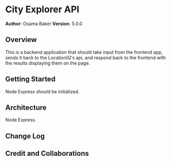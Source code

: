 # City Explorer API

**Author**: Osama Baker
**Version**: 5.0.0

## Overview
This is a backend application that should take input from the frontend app, sends it back to the LocationIQ's api, and respond back to the frontend with the results displaying them on the page.

## Getting Started
Node Express should be initialized.

## Architecture
Node Express.

## Change Log
<!-- Use this area to document the iterative changes made to your application as each feature is successfully implemented. Use time stamps. Here's an example:

01-01-2001 4:59pm - Application now has a fully-functional express server, with a GET route for the location resource. -->

## Credit and Collaborations
<!-- Give credit (and a link) to other people or resources that helped you build this application. -->